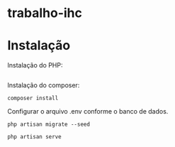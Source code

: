 # trabalho-ihc

# Instalação 

Instalação do PHP: 
```

``` 

Instalação do composer: 
```
composer install
``` 
Configurar o arquivo .env conforme o banco de dados.
```
php artisan migrate --seed
```

```
php artisan serve
```
